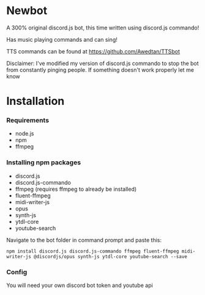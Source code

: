 # Newbot

A 300% original discord.js bot, this time written using discord.js commando!

Has music playing commands and can sing!

TTS commands can be found at https://github.com/Awedtan/TTSbot

Disclaimer: I've modified my version of discord.js commando to stop the bot from constantly pinging people. If something doesn't work properly let me know

# Installation

### Requirements

- node.js
- npm
- ffmpeg

### Installing npm packages

- discord.js
- discord.js-commando
- ffmpeg (requires ffmpeg to already be installed)
- fluent-ffmpeg
- midi-writer-js
- opus
- synth-js
- ytdl-core
- youtube-search

Navigate to the bot folder in command prompt and paste this:

`npm install discord.js discord.js-commando ffmpeg fluent-ffmpeg midi-writer-js @discordjs/opus synth-js ytdl-core youtube-search --save`

### Config

You will need your own discord bot token and youtube api
